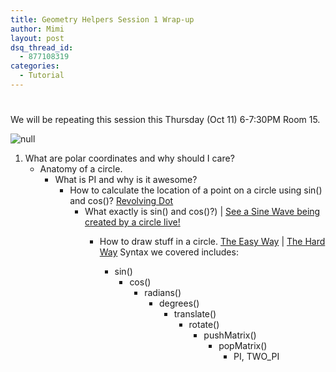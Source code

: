 ```yaml
---
title: Geometry Helpers Session 1 Wrap-up
author: Mimi
layout: post
dsq_thread_id:
  - 877108319
categories:
  - Tutorial
---
```

#

We will be repeating this session this Thursday (Oct 11) 6-7:30PM Room 15.

![null][1]

 [1]: http://02.edu-cdn.com/files/static/mcgrawhill-images/9780071416504/f0206-02.jpg

1.  What are polar coordinates and why should I care?
    *   Anatomy of a circle.
        *   What is PI and why is it awesome?
            *   How to calculate the location of a point on a circle using sin() and cos()? [Revolving Dot][2]
                *   What exactly is sin() and cos()?) | [See a Sine Wave being created by a circle live!][3]
                    *   How to draw stuff in a circle. [The Easy Way][4] | [The Hard Way][5]
                        Syntax we covered includes:

                        *   sin()
                            *   cos()
                                *   radians()
                                    *   degrees()
                                        *   translate()
                                            *   rotate()
                                                *   pushMatrix()
                                                    *   popMatrix()
                                                        *   PI, TWO_PI

 [2]: https://github.com/itpresidents/processing_geometry_helpers/blob/master/points_around_edge_of_circle/points_around_edge_of_circle.pde
 [3]: https://github.com/itpresidents/processing_geometry_helpers/blob/master/sine_wave/sine_wave.pde
 [4]: https://github.com/itpresidents/processing_geometry_helpers/blob/master/radiation_with_rotate/radiation_with_rotate.pde
 [5]: https://github.com/itpresidents/processing_geometry_helpers/blob/master/radiation/radiation.pde